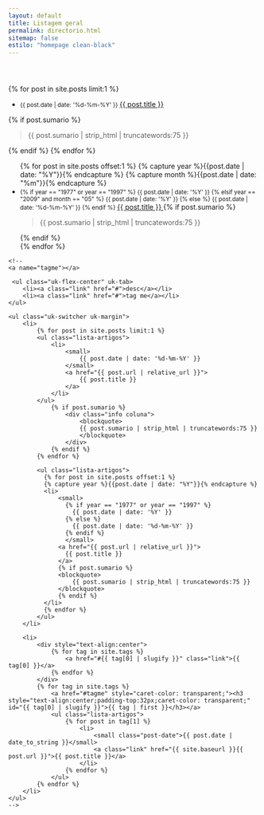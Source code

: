 ```yaml
---
layout: default
title: Listagem geral
permalink: directorio.html
sitemap: false
estilo: "homepage clean-black"
---
```


<header class="directorio"><a href="{{ site.url }}"></a></header>

<article class="post">
<div class="coluna directorio">

<!-- featured -->
{% for post in site.posts limit:1 %}
<ul class="lista-artigos">
    <li>
        <small>
            {{ post.date | date: '%d-%m-%Y' }}
        </small>
        <a href="{{ post.url | relative_url }}">
            {{ post.title }}
        </a>
    </li>
</ul>
    {% if post.sumario %}
        <div class="info coluna">
            <blockquote style="box-shadow:none;">
            {{ post.sumario | strip_html | truncatewords:75 }}
            </blockquote>
        </div>
    {% endif %}
{% endfor %}

<!-- latest -->
<ul class="lista-artigos">
  {% for post in site.posts offset:1 %}
  {% capture year %}{{post.date | date: "%Y"}}{% endcapture %}
  {% capture month %}{{post.date | date: "%m"}}{% endcapture %}
  <li>
      <small>
        {% if year == "1977" or year == "1997" %}
          {{ post.date | date: '%Y' }}
        {% elsif year == "2009" and month == "05" %}
            {{ post.date | date: '%Y' }}
        {% else %}
          {{ post.date | date: '%d-%m-%Y' }}
        {% endif %}
        </small>
      <a href="{{ post.url | relative_url }}">
        {{ post.title }}
      </a>
      {% if post.sumario %}
      <blockquote>
          {{ post.sumario | strip_html | truncatewords:75 }}
      </blockquote>
      {% endif %}
  </li>
  {% endfor %}
</ul>  

    <!--
    <a name="tagme"></a>

     <ul class="uk-flex-center" uk-tab>
        <li><a class="link" href="#">desc</a></li>
        <li><a class="link" href="#">tag me</a></li>
    </ul>

    <ul class="uk-switcher uk-margin">
        <li>
            {% for post in site.posts limit:1 %}
            <ul class="lista-artigos">
                <li>
                    <small>
                        {{ post.date | date: '%d-%m-%Y' }}
                    </small>
                    <a href="{{ post.url | relative_url }}">
                        {{ post.title }}
                    </a>
                </li>
            </ul>
                {% if post.sumario %}
                    <div class="info coluna">
                        <blockquote>
                        {{ post.sumario | strip_html | truncatewords:75 }}
                        </blockquote>
                    </div>
                {% endif %}
            {% endfor %}

            <ul class="lista-artigos">
              {% for post in site.posts offset:1 %}
              {% capture year %}{{post.date | date: "%Y"}}{% endcapture %}
              <li>
                  <small>
                    {% if year == "1977" or year == "1997" %}
                      {{ post.date | date: '%Y' }}
                    {% else %}
                      {{ post.date | date: '%d-%m-%Y' }}
                    {% endif %}
                    </small>
                  <a href="{{ post.url | relative_url }}">
                    {{ post.title }}
                  </a>
                  {% if post.sumario %}
                  <blockquote>
                      {{ post.sumario | strip_html | truncatewords:75 }}
                  </blockquote>
                  {% endif %}
              </li>
              {% endfor %}
            </ul>          
        </li>

        <li>
            <div style="text-align:center">
                {% for tag in site.tags %}
                    <a href="#{{ tag[0] | slugify }}" class="link">{{ tag[0] }}</a>
                {% endfor %}
            </div>
            {% for tag in site.tags %}
                <a href="#tagme" style="caret-color: transparent;"><h3 style="text-align:center;padding-top:32px;caret-color: transparent;" id="{{ tag[0] | slugify }}">{{ tag | first }}</h3></a>
                <ul class="lista-artigos">
                    {% for post in tag[1] %}    
                        <li>
                            <small class="post-date">{{ post.date | date_to_string }}</small>
                            <a class="link" href="{{ site.baseurl }}{{ post.url }}">{{ post.title }}</a>
                        </li>
                    {% endfor %}
                </ul>
            {% endfor %}
        </li>
    </ul>
    -->
</div>
</article>
